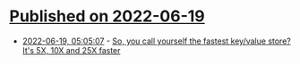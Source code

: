# [Published on 2022-06-19](index.md)

* [2022-06-19, 05:05:07](https://news.ycombinator.com/item?id=31796311) - [So, you call yourself the fastest key/value store? It's 5X, 10X and 25X faster](https://news.ycombinator.com/item?id=31796311)
